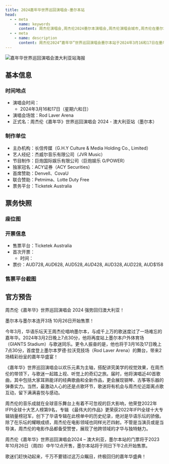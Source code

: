 ```yaml
---
title: 2024嘉年华世界巡回演唱会-墨尔本站
head:
  - - meta
    - name: keywords
      content: 周杰伦演唱会,周杰伦2024墨尔本演唱会,周杰伦演唱会城市,周杰伦在墨尔本, 嘉年华演唱会墨尔本制作团队名单, 2025墨尔本演唱会
  - - meta
    - name: description
      content: 周杰伦2024“嘉年华”世界巡回演唱会墨尔本站于2024年3月16和17日在墨尔本举行。了解演出时间、票务信息、主办方详情及官方最新公告。
---
```


![嘉年华世界巡回演唱会澳大利亚站海报](//public.jaychou.wiki/show/concert/2019carnival/2024Australia/Poster-1.jpg/yss+sy "嘉年华世界巡回演唱会-澳大利亚站官方海报" )

## 基本信息

### 时间地点
- 演唱会时间：
    - 2024年3月16和17日（星期六和日）
- 演唱会场馆：Rod Laver Arena
- 正式名：周杰伦《嘉年华》世界巡回演唱会 2024 - 澳大利亚站（墨尔本）

### 制作单位
- 主办机构：长信传媒（G.H.Y Culture & Media Holding Co., Limited） 
- 艺人经纪：杰威尔音乐有限公司（JVR Music）
- 节目制作：巨炮国际娱乐有限公司（巨炮娱乐 G/POWER）
- 独家冠名：ACY证券（ACY Securities）
- 首席赞助：Denvell、CovaU
- 联合赞助：Petmima、Lotte Duty Free
- 票务平台：Ticketek Australia

## 票务快照
### 座位图

### 开票信息
- 售票平台：Ticketek Australia
- 首次开票：
    - 时间：
- 票价：AUD$728, AUD$628, AUD$528, AUD$428, AUD$328, AUD$228, AUD$158

### 售票平台截图


## 官方预告
周杰伦《嘉年华》世界巡回演唱会 2024 强势回归澳大利亚！

墨尔本与墨尔本连开3场     10月26日开始售票！

今年3月，华语乐坛天王周杰伦唱响墨尔本，与成千上万的歌迷度过了一场难忘的嘉年华。2024年3月2日晚上7点30分，他将再度站上墨尔本户外体育场（GIANTS Stadium）与歌迷同乐。更令人振奋的是，他也将于3月16及17日晚上7点30分，首度登上墨尔本罗德·拉沃竞技场（Rod Laver Arena）的舞台，带来2场精彩纷呈的嘉年华盛宴！

 

《嘉年华》世界巡回演唱会以欢乐元素为主轴，搭配讲究美学的视觉效果，在周杰伦的带领下，与歌迷一起踏上视、听觉上的奇幻之旅。届时，他将演唱近40首歌曲，其中包括大家耳熟能详的经典歌曲和全新作品，更会展现钢琴、古筝等乐器的弹奏实力。当然，最激动人心的还是点歌环节，歌迷将有机会与周杰伦近距离点歌互动，留下满满喜悦与感动。

 

周杰伦的音乐成就在全球音乐舞台上有着不可忽视的巨大影响，他荣登2022年IFPI全球十大艺人榜第9名，专辑 《最伟大的作品》更荣获2022年IFPI全球十大专辑销量榜冠军，创下了华语专辑在此榜单中的历史纪录，绝对是华语乐坛的骄傲。除了在乐坛的耀眼成绩，周杰伦在电影领域也同样光芒四射。不管是当演员或是当导演，周杰伦的电影作品都备受赞誉，展现了他跨领域的才华与独特魅力。

 
周杰伦《嘉年华》世界巡回演唱会2024 – 澳大利亚，墨尔本站的门票将于2023年10月26日（周四）中午12点开售，墨尔本站将于同日下午2点开始售票。

歌迷们赶快动起来，千万不要错过这万众瞩目，终极回归的嘉年华盛典！